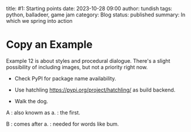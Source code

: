 title: #1: Starting points
date: 2023-10-28 09:00
author: tundish
tags: python, balladeer, game jam
category: Blog
status: published
summary: In which we spring into action

Copy an Example
===============

Example 12 is about styles and procedural dialogue.
There's a slight possibility of including images, but not a priority right now.


* Check PyPI for package name availability.
* Use hatchling  https://pypi.org/project/hatchling/ as build backend.

* Walk the dog.

A
: also knowm as a.
: the first.

B
: comes after a.
: needed for words like bum.
